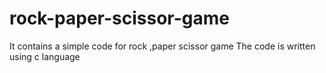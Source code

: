 # rock-paper-scissor-game
It contains a simple code for rock ,paper scissor game 
The code is written using c language 
